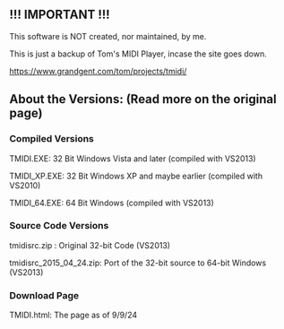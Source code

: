 ## !!! IMPORTANT !!!

This software is NOT created, nor maintained,  by me.

This is just a backup of Tom's MIDI Player, incase the site goes down.

https://www.grandgent.com/tom/projects/tmidi/

## About the Versions: (Read more on the original page)

### Compiled Versions

TMIDI.EXE: 32 Bit Windows Vista and later (compiled with VS2013)

TMIDI_XP.EXE: 32 Bit Windows XP and maybe earlier (compiled with VS2010)

TMIDI_64.EXE: 64 Bit Windows (compiled with VS2013)

### Source Code Versions

tmidisrc.zip           : Original 32-bit Code         (VS2013)

tmidisrc_2015_04_24.zip: Port of the 32-bit source to 64-bit Windows (VS2013)

### Download Page

TMIDI.html: The page as of 9/9/24
